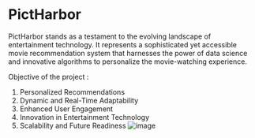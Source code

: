 # PictHarbor
PictHarbor stands as a testament to the evolving landscape of entertainment technology. It represents 
a sophisticated yet accessible movie recommendation system that harnesses the power of data 
science and innovative algorithms to personalize the movie-watching experience.

Objective of the project :
1. Personalized Recommendations
2. Dynamic and Real-Time Adaptability
3. Enhanced User Engagement
4. Innovation in Entertainment Technology
5. Scalability and Future Readiness
![image](https://github.com/AvniSoni19/PictHarbor/assets/80664904/50e71e7a-d3ed-4e22-ab60-67e8b25b9b95)
